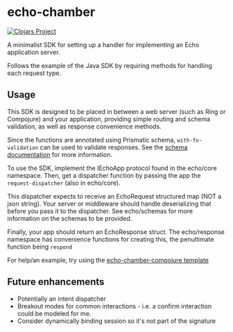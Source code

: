 # echo-chamber

[![Clojars Project](http://clojars.org/echo-chamber/latest-version.svg)](http://clojars.org/echo-chamber)

A minimalist SDK for setting up a handler for implementing an Echo application server.

Follows the example of the Java SDK by requiring methods for handling each request type.

## Usage

This SDK is designed to be placed in between a web server (such as Ring or Compojure) and your application, providing
simple routing and schema validation, as well as response convenience methods.

Since the functions are annotated using Prismatic schema, `with-fn-validation` can be used to validate responses. See the [schema documentation](https://github.com/Prismatic/schema) for more information.

To use the SDK, implement the IEchoApp protocol found in the echo/core namespace.
Then, get a dispatcher function by passing the app the `request-dispatcher` (also in echo/core).

This dispatcher expects to receive an EchoRequest structured map (NOT a json string). Your server or middleware
should handle deserializing that before you pass it to the dispatcher. See echo/schemas for more information on the schemas to be provided.

Finally, your app should return an EchoResponse struct. The echo/response namespace has convenience functions for creating this, the penultimate function being `respond`

For help/an example, try using the [echo-chamber-compojure template](http://github.com/blandflakes/echo-chamber-compojure)

## Future enhancements
- Potentially an intent dispatcher
- Breakout modes for common interactions - i.e. a confirm interaction could be modeled for me.
- Consider dynamically binding session so it's not part of the signature
